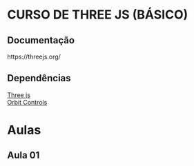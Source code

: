 <h1>CURSO DE THREE JS (BÁSICO)</h1>

<h2>Documentação</h2>
https://threejs.org/


<h2>Dependências</h2>
<a href="https://cdn.jsdelivr.net/npm/three@0.145.0/build/three.min.js">Three js</a><br>
<a href="https://cdn.jsdelivr.net/npm/three@0.145.0/examples/js/controls/OrbitControls.js">Orbit Controls</a>

<h1>Aulas</h1>

<h2>Aula 01</h2>
